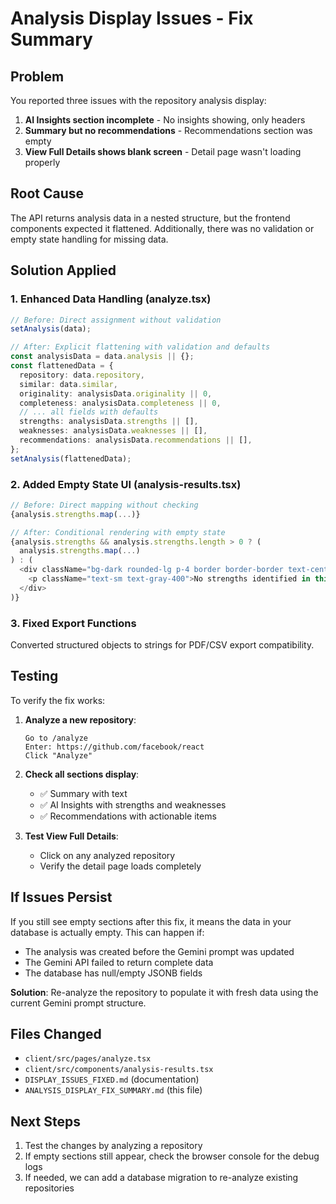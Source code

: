 # Analysis Display Issues - Fix Summary

## Problem
You reported three issues with the repository analysis display:
1. **AI Insights section incomplete** - No insights showing, only headers
2. **Summary but no recommendations** - Recommendations section was empty
3. **View Full Details shows blank screen** - Detail page wasn't loading properly

## Root Cause
The API returns analysis data in a nested structure, but the frontend components expected it flattened. Additionally, there was no validation or empty state handling for missing data.

## Solution Applied

### 1. Enhanced Data Handling (analyze.tsx)
```typescript
// Before: Direct assignment without validation
setAnalysis(data);

// After: Explicit flattening with validation and defaults
const analysisData = data.analysis || {};
const flattenedData = {
  repository: data.repository,
  similar: data.similar,
  originality: analysisData.originality || 0,
  completeness: analysisData.completeness || 0,
  // ... all fields with defaults
  strengths: analysisData.strengths || [],
  weaknesses: analysisData.weaknesses || [],
  recommendations: analysisData.recommendations || [],
};
setAnalysis(flattenedData);
```

### 2. Added Empty State UI (analysis-results.tsx)
```typescript
// Before: Direct mapping without checking
{analysis.strengths.map(...)}

// After: Conditional rendering with empty state
{analysis.strengths && analysis.strengths.length > 0 ? (
  analysis.strengths.map(...)
) : (
  <div className="bg-dark rounded-lg p-4 border border-border text-center">
    <p className="text-sm text-gray-400">No strengths identified in this analysis.</p>
  </div>
)}
```

### 3. Fixed Export Functions
Converted structured objects to strings for PDF/CSV export compatibility.

## Testing

To verify the fix works:

1. **Analyze a new repository**:
   ```
   Go to /analyze
   Enter: https://github.com/facebook/react
   Click "Analyze"
   ```
   
2. **Check all sections display**:
   - ✅ Summary with text
   - ✅ AI Insights with strengths and weaknesses
   - ✅ Recommendations with actionable items
   
3. **Test View Full Details**:
   - Click on any analyzed repository
   - Verify the detail page loads completely

## If Issues Persist

If you still see empty sections after this fix, it means the data in your database is actually empty. This can happen if:
- The analysis was created before the Gemini prompt was updated
- The Gemini API failed to return complete data
- The database has null/empty JSONB fields

**Solution**: Re-analyze the repository to populate it with fresh data using the current Gemini prompt structure.

## Files Changed
- `client/src/pages/analyze.tsx`
- `client/src/components/analysis-results.tsx`
- `DISPLAY_ISSUES_FIXED.md` (documentation)
- `ANALYSIS_DISPLAY_FIX_SUMMARY.md` (this file)

## Next Steps

1. Test the changes by analyzing a repository
2. If empty sections still appear, check the browser console for the debug logs
3. If needed, we can add a database migration to re-analyze existing repositories

